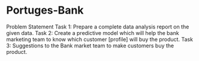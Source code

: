 # Portuges-Bank
Problem Statement  Task 1: Prepare a complete data analysis report on the given data.  Task 2: Create a predictive model which will help the bank marketing team to know which customer [profile] will buy the product.  Task 3: Suggestions to the Bank market team to make customers buy the product.
